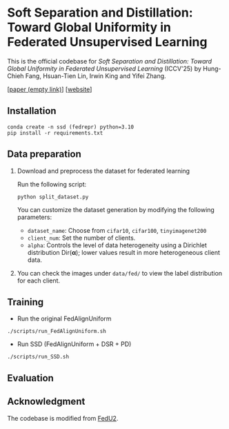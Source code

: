 # Soft Separation and Distillation: Toward Global Uniformity in Federated Unsupervised Learning




This is the official codebase for *Soft Separation and Distillation: Toward Global Uniformity in Federated Unsupervised Learning* (ICCV'25) by Hung-Chieh Fang, Hsuan-Tien Lin, Irwin King and Yifei Zhang.


[[paper (empty link)]()] [[website](https://ssd-uniformity.github.io/)] 

## Installation

```
conda create -n ssd (fedrepr) python=3.10
pip install -r requirements.txt
```


## Data preparation

1. Download and preprocess the dataset for federated learning

    Run the following script:
    ```
    python split_dataset.py
    ```

    You can customize the dataset generation by modifying the following parameters:
    *  `dataset_name`: Choose from `cifar10`, `cifar100`, `tinyimagenet200`
    *  `client_num`: Set the number of clients.
    *  `alpha`: Controls the level of data heterogeneity using a Dirichlet distribution $\text{Dir}(\boldsymbol{\alpha})$; lower values result in more heterogeneous client data.

2. You can check the images under `data/fed/` to view the label distribution for each client.


## Training

* Run the original FedAlignUniform

```
./scripts/run_FedAlignUniform.sh
```

* Run SSD (FedAlignUniform + DSR + PD)

```
./scripts/run_SSD.sh
```

## Evaluation


## Acknowledgment

The codebase is modified from [FedU2](https://github.com/XeniaLLL/FedU2).